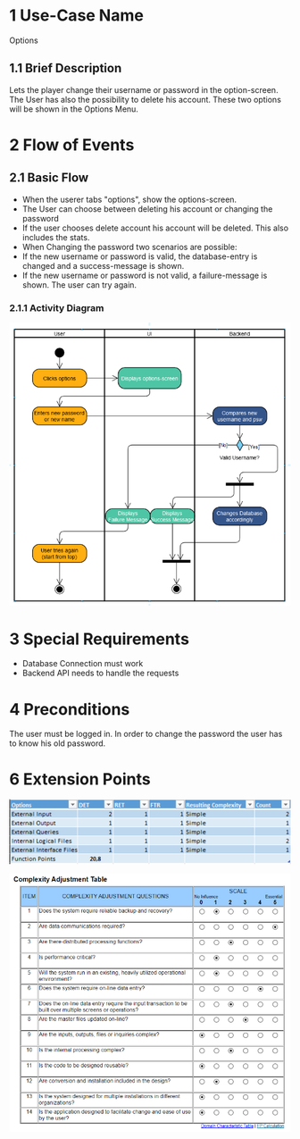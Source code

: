 # 1 Use-Case Name
Options

## 1.1 Brief Description
Lets the player change their username or password in the option-screen. The User has also the possibility to delete his account. These two options will be shown in the Options Menu.

# 2 Flow of Events
## 2.1 Basic Flow
- When the userer tabs "options", show the options-screen.
- The User can choose between deleting his account or changing the password
- If the user chooses delete account his account will be deleted. This also includes the stats.
- When Changing the password two scenarios are possible:
- If the new username or password is valid, the database-entry is changed and a success-message is shown.
- If the new username or password is not valid, a failure-message is shown. The user can try again.

### 2.1.1 Activity Diagram
![Challange User](../images/UC_Options.png)



# 3 Special Requirements
- Database Connection must work
- Backend API needs to handle the requests

# 4 Preconditions
The user must be logged in. In order to change the password the user has to know his old password.
 
# 6 Extension Points
![Options FP](../images/functionpoints/functionpoints_options.png)

![FP](../images/functionpoints/complexityAdjustmentTable.PNG)
